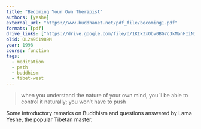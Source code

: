 ```yaml
---
title: "Becoming Your Own Therapist"
authors: [yeshe]
external_url: "https://www.buddhanet.net/pdf_file/becoming1.pdf"
formats: [pdf]
drive_links: ["https://drive.google.com/file/d/1KIk3xObv0BG7cJkManHIiNJpInaUc3lO/view?usp=drivesdk"]
olid: OL24961989M
year: 1998
course: function
tags:
  - meditation
  - path
  - buddhism
  - tibet-west
---
```


> when you understand the nature of your own mind, you’ll be able to control it naturally; you won’t have to push

Some introductory remarks on Buddhism and questions answered by Lama Yeshe, the popular Tibetan master.

